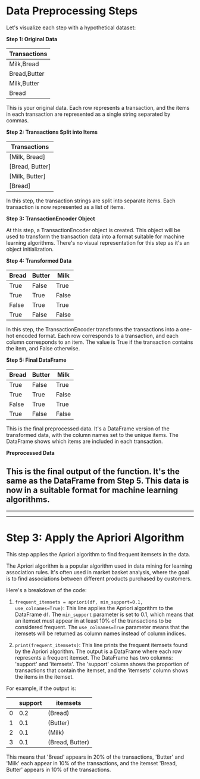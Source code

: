 # Data Preprocessing Steps

Let's visualize each step with a hypothetical dataset:

**Step 1: Original Data**

| Transactions |
|--------------|
| Milk,Bread   |
| Bread,Butter |
| Milk,Butter  |
| Bread        |

This is your original data. Each row represents a transaction, and the items in each transaction are represented as a single string separated by commas.

**Step 2: Transactions Split into Items**

| Transactions |
|--------------|
| [Milk, Bread] |
| [Bread, Butter] |
| [Milk, Butter] |
| [Bread] |

In this step, the transaction strings are split into separate items. Each transaction is now represented as a list of items.

**Step 3: TransactionEncoder Object**

At this step, a TransactionEncoder object is created. This object will be used to transform the transaction data into a format suitable for machine learning algorithms. There's no visual representation for this step as it's an object initialization.

**Step 4: Transformed Data**

| Bread | Butter | Milk |
|-------|--------|------|
| True  | False  | True |
| True  | True   | False |
| False | True   | True |
| True  | False  | False |

In this step, the TransactionEncoder transforms the transactions into a one-hot encoded format. Each row corresponds to a transaction, and each column corresponds to an item. The value is True if the transaction contains the item, and False otherwise.

**Step 5: Final DataFrame**

| Bread | Butter | Milk |
|-------|--------|------|
| True  | False  | True |
| True  | True   | False |
| False | True   | True |
| True  | False  | False |

This is the final preprocessed data. It's a DataFrame version of the transformed data, with the column names set to the unique items. The DataFrame shows which items are included in each transaction.

**Preprocessed Data**

This is the final output of the function. It's the same as the DataFrame from Step 5. This data is now in a suitable format for machine learning algorithms.
----
----
----

# Step 3: Apply the Apriori Algorithm

This step applies the Apriori algorithm to find frequent itemsets in the data. 

The Apriori algorithm is a popular algorithm used in data mining for learning association rules. It's often used in market basket analysis, where the goal is to find associations between different products purchased by customers.

Here's a breakdown of the code:

1. `frequent_itemsets = apriori(df, min_support=0.1, use_colnames=True)`: This line applies the Apriori algorithm to the DataFrame `df`. The `min_support` parameter is set to 0.1, which means that an itemset must appear in at least 10% of the transactions to be considered frequent. The `use_colnames=True` parameter means that the itemsets will be returned as column names instead of column indices.

2. `print(frequent_itemsets)`: This line prints the frequent itemsets found by the Apriori algorithm. The output is a DataFrame where each row represents a frequent itemset. The DataFrame has two columns: 'support' and 'itemsets'. The 'support' column shows the proportion of transactions that contain the itemset, and the 'itemsets' column shows the items in the itemset.

For example, if the output is:

|   | support | itemsets |
|---|---------|----------|
| 0 | 0.2     | (Bread)  |
| 1 | 0.1     | (Butter) |
| 2 | 0.1     | (Milk)   |
| 3 | 0.1     | (Bread, Butter) |

This means that 'Bread' appears in 20% of the transactions, 'Butter' and 'Milk' each appear in 10% of the transactions, and the itemset 'Bread, Butter' appears in 10% of the transactions.